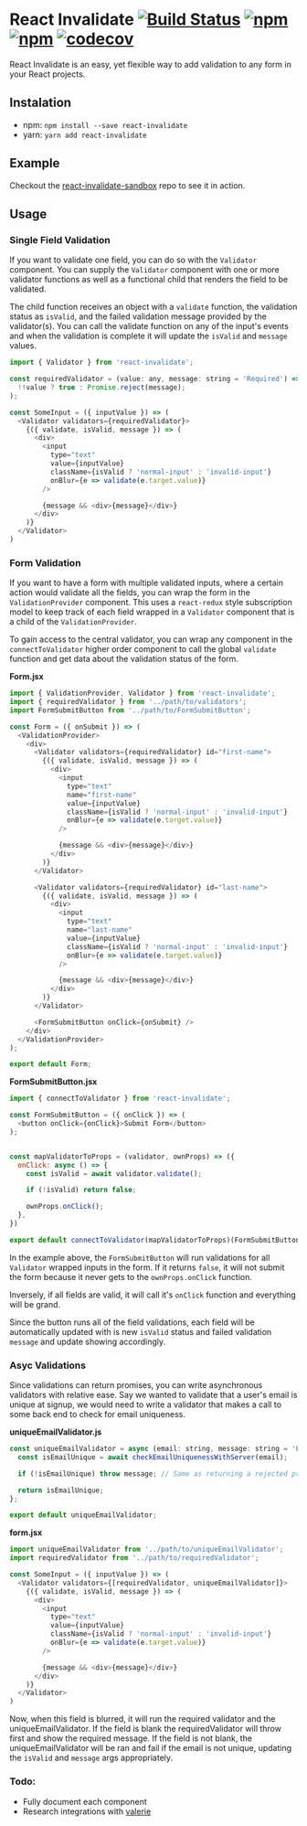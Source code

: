 # React Invalidate [![Build Status](https://travis-ci.org/colevoss/react-invalidate.svg?branch=master)](https://travis-ci.org/colevoss/react-invalidate) [![npm](https://img.shields.io/npm/v/react-invalidate.svg)](https://www.npmjs.com/package/react-invalidate) [![npm](https://img.shields.io/npm/dm/react-invalidate.svg)](https://www.npmjs.com/package/react-invalidate) [![codecov](https://codecov.io/gh/colevoss/react-invalidate/branch/master/graph/badge.svg)](https://codecov.io/gh/colevoss/react-invalidate)

React Invalidate is an easy, yet flexible way to add validation to any form in your React projects.


## Instalation
* npm: `npm install --save react-invalidate`
* yarn: `yarn add react-invalidate`

## Example
Checkout the [react-invalidate-sandbox](https://github.com/colevoss/react-invalidate-sandbox) repo to see it in action.

## Usage

### Single Field Validation
If you want to validate one field, you can do so with the `Validator` component. You can supply the `Validator`
component with one or more validator functions as well as a functional child that renders the field to be validated.

The child function receives an object with a `validate` function, the validation status as `isValid`, and the failed
validation message provided by the validator(s). You can call the validate function on any of the input's events
and when the validation is complete it will update the `isValid` and `message` values.

```javascript
import { Validator } from 'react-invalidate';

const requiredValidator = (value: any, message: string = 'Required') => (
  !!value ? true : Promise.reject(message);
);

const SomeInput = ({ inputValue }) => (
  <Validator validators={requiredValidator}>
    {({ validate, isValid, message }) => (
      <div>
        <input
          type="text"
          value={inputValue}
          className={isValid ? 'normal-input' : 'invalid-input'}
          onBlur={e => validate(e.target.value)}
        />

        {message && <div>{message}</div>}
      </div>
    )}
  </Validator>
)
```

### Form Validation
If you want to have a form with multiple validated inputs, where a certain action would validate all the fields, you
can wrap the form in the `ValidationProvider` component. This uses a `react-redux` style subscription model to keep track
of each field wrapped in a `Validator` component that is a child of the `ValidationProvider`.

To gain access to the central validator, you can wrap any component in the `connectToValidator` higher order component
to call the global `validate` function and get data about the validation status of the form.

**Form.jsx**
```javascript
import { ValidationProvider, Validator } from 'react-invalidate';
import { requiredValidator } from '../path/to/validators';
import FormSubmitButton from '../path/to/FormSubmitButton';

const Form = ({ onSubmit }) => (
  <ValidationProvider>
    <div>
      <Validator validators={requiredValidator} id="first-name">
        {({ validate, isValid, message }) => (
          <div>
            <input
              type="text"
              name="first-name"
              value={inputValue}
              className={isValid ? 'normal-input' : 'invalid-input'}
              onBlur={e => validate(e.target.value)}
            />

            {message && <div>{message}</div>}
          </div>
        )}
      </Validator>

      <Validator validators={requiredValidator} id="last-name">
        {({ validate, isValid, message }) => (
          <div>
            <input
              type="text"
              name="last-name"
              value={inputValue}
              className={isValid ? 'normal-input' : 'invalid-input'}
              onBlur={e => validate(e.target.value)}
            />

            {message && <div>{message}</div>}
          </div>
        )}
      </Validator>

      <FormSubmitButton onClick={onSubmit} />
    </div>
  </ValidationProvider>
);

export default Form;
```

**FormSubmitButton.jsx**
```javascript
import { connectToValidator } from 'react-invalidate';

const FormSubmitButton = ({ onClick }) => (
  <button onClick={onClick}>Submit Form</button>
);


const mapValidatorToProps = (validator, ownProps) => ({
  onClick: async () => {
    const isValid = await validator.validate();

    if (!isValid) return false;

    ownProps.onClick();
  },
})

export default connectToValidator(mapValidatorToProps)(FormSubmitButton);
```

In the example above, the `FormSubmitButton` will run validations for all `Validator` wrapped inputs in the form. If
it returns `false`, it will not submit the form because it never gets to the `ownProps.onClick` function.

Inversely, if all fields are valid, it will call it's `onClick` function and everything will be grand.

Since the button runs all of the field validations, each field will be automatically updated with is new `isValid` status
and failed validation `message` and update showing accordingly.


### Asyc Validations
Since validations can return promises, you can write asynchronous validators with relative ease. Say we wanted to validate
that a user's email is unique at signup, we would need to write a validator that makes a call to some back end to check for
email uniqueness.

**uniqueEmailValidator.js**
```javascript
const uniqueEmailValidator = async (email: string, message: string = 'Email must be unique') => {
  const isEmailUnique = await checkEmailUniquenessWithServer(email);

  if (!isEmailUnique) throw message; // Same as returning a rejected promise

  return isEmailUnique;
};

export default uniqueEmailValidator;
```

**form.jsx**
```javascript
import uniqueEmailValidator from '../path/to/uniqueEmailValidator';
import requiredValidator from '../path/to/requiredValidator';

const SomeInput = ({ inputValue }) => (
  <Validator validators={[requiredValidator, uniqueEmailValidator]}>
    {({ validate, isValid, message }) => (
      <div>
        <input
          type="text"
          value={inputValue}
          className={isValid ? 'normal-input' : 'invalid-input'}
          onBlur={e => validate(e.target.value)}
        />

        {message && <div>{message}</div>}
      </div>
    )}
  </Validator>
)
```

Now, when this field is blurred, it will run the required validator and the uniqueEmailValidator. If the field is blank
the requiredValidator will throw first and show the required message. If the field is not blank, the uniqueEmailValidator
will be ran and fail if the email is not unique, updating the `isValid` and `message` args appropriately.


### Todo:
* Fully document each component
* Research integrations with [valerie](https://github.com/developerdizzle/valerie)
